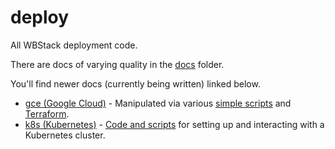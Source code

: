 # deploy

All WBStack deployment code.

There are docs of varying quality in the [docs](./docs) folder.

You'll find newer docs (currently being written) linked below.

- [gce (Google Cloud)](./GCE.md) - Manipulated via various [simple scripts](./gce) and [Terraform](./tf).
- [k8s (Kubernetes)](./K8S.md) - [Code and scripts](./k8s) for setting up and interacting with a Kubernetes cluster.
